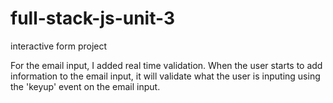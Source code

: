 # full-stack-js-unit-3
interactive form project

For the email input, I added real time validation. When the user starts to add information to the email input, it will validate what the user is inputing using the 'keyup' event on the email input.



